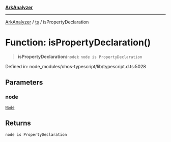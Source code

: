 [**ArkAnalyzer**](../../../../README.md)

***

[ArkAnalyzer](../../../../globals.md) / [ts](../README.md) / isPropertyDeclaration

# Function: isPropertyDeclaration()

> **isPropertyDeclaration**(`node`): `node is PropertyDeclaration`

Defined in: node\_modules/ohos-typescript/lib/typescript.d.ts:5028

## Parameters

### node

[`Node`](../interfaces/Node.md)

## Returns

`node is PropertyDeclaration`
